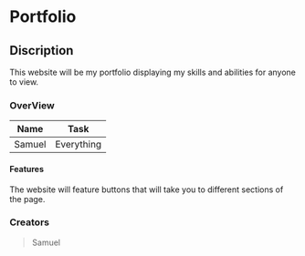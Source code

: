 # Portfolio



## Discription
This website will be my portfolio displaying my skills and abilities for anyone to view.



### OverView
|    Name  |   Task               |
| :----:   | :----:               |
| Samuel   | Everything           |



#### Features
The website will feature buttons that will take you to different sections of the page.



### Creators
> Samuel 




